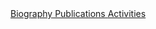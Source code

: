   <div>
    <a href="/personal/"><U>Biography</U> </a>  <a href="/publications/"><U>Publications</U> </a>  <a href="/activities/"><U>Activities</U> </a>
  </div>
